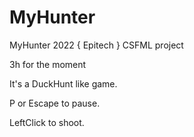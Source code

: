 # MyHunter
MyHunter 2022 { Epitech } CSFML project
>
3h for the moment
>
It's a DuckHunt like game.
>
P or Escape to pause.
>
LeftClick to shoot.
>
